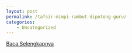 ```yaml
---
layout: post
permalink: /tafsir-mimpi-rambut-dipotong-guru/
categories:
    - Uncategorized
---
```


[Baca Selengkapnya](/03)